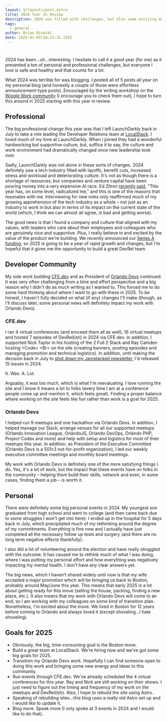 ```yaml
---
layout: $/layouts/post.astro
title: 2024 Year In Review
description: 2024 was filled with challenges, but also some exciting moments.
tags:
  - general
author: Brian Rinaldi
date: 2025-01-01T10:23:31.210Z
---
```


# 

2024 has been...uh...interesting. I hesitate to call it a good year (for me) as it presented a ton of personal and professional challenges, but everyone I love is safe and healthy and that counts for a lot.

What 2024 was terrible for was blogging. I posted all of 5 posts all year on my personal blog (and honestly a couple of those were effortless announcement-type posts). Encouraged by the writing workshop on the [Wiggle Work community](https://wiggle.work/) (I encourage you to check them out), I hope to turn this around in 2025 starting with this year in review.

## Professional

The big professional change this year was that I left LaunchDarkly back in July to take a role leading the Developer Relations team at [LocalStack](https://localstack.cloud). I loved much of my time at LaunchDarkly. When I joined they had a wonderful hardworking but supportive culture, but, suffice it to say, the culture and work environment had dramatically changed once new leadership took over.

Sadly, LaunchDarkly was not alone in these sorts of changes. 2024 definitely saw a tech industry filled with layoffs, benefit cuts, increased stress and workload and deteriorating culture. It's not as though there is a shortage of resources, but companies and venture capital have been pouring money into a very expensive AI race. Ed Zitron [recently said](https://www.wheresyoured.at/never-forgive-them/), "This year has, on some level, radicalized me," and this is one of the reasons that resonates with me. Interviewing for new roles only reaffirmed much of my growing apprehension of the tech industry as a whole – not just as an industry to work in but also in terms of its impact on the current state of the world (which, I think we can almost all agree, is bad and getting worse).

The good news is that I found a company and culture that aligned with my values, with leaders who care about their employees and colleagues who are genuinely nice and supportive. Plus, I really believe in and excited by the value of the product we're building. We recently announced our [Series A funding](https://blog.localstack.cloud/series-a-announcement/), so 2025 is going to be a year of rapid growth and changes, but I'm hopeful that it gives me the opportunity to build a great DevRel team.

## Developer Community

My side work building [CFE.dev](https://cfe.dev) and as President of [Orlando Devs](https://orlandodevs.com) continued. It was very often challenging from a time and effort perspective and a big reason why I didn't do as much writing as I wanted to. This forced me to do some hard thinking about where I want to go with these in 2025. To be honest, I haven't fully decided on what (if any) changes I'll make (though, as I'll discuss later, some personal news will definitely impact my work with Orlando Devs).

### CFE.dev

I ran 4 virtual conferences (and emceed them all as well), 16 virtual meetups and hosted 7 episodes of DevRel(ish) in 2024 via CFE.dev. In addition, I supported Nick Taylor in his hosting of the 2 Full 2 Stack and Ray Camden hosting &lt;Code&gt; &lt;Br&gt; on the site (creating banners, posting episodes and managing promotion and technical logistics). In addition, until making the decision back in July to [shut down my Jamstacked newsletter](https://cfe.dev/jamstacked/110/), I'd released 15 issues in 2024.

It. Was. A. Lot.

Arguably, it was too much, which is what I'm reevaluating. I love running the site and I know it means a lot to folks (every time I am at a conference people come up and mention it, which feels great). Finding a proper balance where working on the site feels like fun rather than work is a goal for 2025.

### Orlando Devs

I helped run 9 meetups and one hackathon via Orlando Devs. In addition, I helped manage our Slack, arrange venues for all our supported meetups (Orlando Innovation League, OrlandoJS, Orlando DevOps, Orlando PHP, Project Codex and more) and help with setup and logistics for most of their meetups this year. In addition, as President of the Executive Committee (Orlando Devs is a 501c3 not-for-profit organization), I led our weekly executive committee meetings and monthly board meetings.

My work with Orlando Devs is definitely one of the more satisfying things I do. Yes, it's a lot of work, but the impact that these events have on folks in the community – helping them build their skills, network and even, in some cases, finding them a job – is worth it.

## Personal

There were definitely some big personal events in 2024. My youngest son graduated from high school and went to college (and then came back due to some struggles I won't get into here). I ended up in the hospital for 5 days back in July, which precipitated much of my rethinking around the degree of my commitments. Everything is fine now and I actually have just completed all the necessary follow up tests and surgery (and there are no long term negative effects thankfully).

I also did a lot of volunteering around the election and have really struggled with the outcome. It has caused me to rethink much of what I was doing, where I was putting my personal effort and how everything was negatively impacting my mental health. I don't have any clear answers yet.

The big news, which I haven't shared widely until now is that my wife accepted a major promotion which will be bringing us back to Boston, probably around May/June this year. This means that early 2025 is a lot about getting ready for this move (selling the house, packing, finding a new place, etc.). It also means that my work with Orlando Devs will come to an end, so I am working with my colleagues on some kind of transition plan. Nonetheless, I'm excited about the move. We lived in Boston for 12 years before coming to Orlando and always loved it (except shoveling...I hate shoveling).

## Goals for 2025

* Obviously, the big, time-consuming goal is the Boston move.
* Build a great team at LocalStack. We're hiring now and we've got some big goals for 2025.
* Transition my Orlando Devs work. Hopefully I can find someone open to doing this work and bringing some new energy and ideas to this community.
* Run events through CFE.dev. We've already scheduled the 4 virtual conferences for this year. Ray and Nick are still working on their shows. I just need to figure out the timing and frequency of my work on the meetups and DevRel(ish). Also, I hope to rebuild the site using Astro.
* Speaking of rebuilding sites...this blog uses a really old Astro set up and I would like to update it.
* Blog more. Speak more (I only spoke at 3 events in 2024 and I would like to do that).